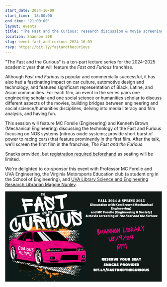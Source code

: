 ```yaml
---
start_date: 2024-10-09
start_time: '18:00:00'
end_time: '21:00:00'
layout: events
title: "The Fast and the Curious: research discussion & movie screening"
location: Shannon 308
slug: event-fast-and-curious-2024-10-09
rsvp: https://bit.ly/fastandthecurious
---
```


"The Fast and the Curious" is a ten-part lecture series for the 2024-2025 academic year that will feature the *Fast and Furious* franchise. 

Although *Fast and Furious* is popular and commercially successful, it has also had a fascinating impact on car culture, automotive design and technology, and features significant representation of Black, Latine, and Asian communities. For each film, an event in the series pairs one engineering scholar and one social science or humanities scholar to discuss different aspects of the movies, building bridges between engineering and social science/humanities disciplines, delving into media literacy and film analysis, and having fun.

This session will feature MC Forelle (Engineering) and Kenneth Brown (Mechanical Engineering) discussing the technology of the Fast and Furious focusing on NOS systems (nitrous oxide systems; provide short burst of power to racing cars) that feature prominently in the first film. After the talk, we'll screen the first film in the franchise, *The Fast and the Furious*.  

Snacks provided, but [registration required beforehand](https://bit.ly/fastandthecurious) as seating will be limited.

We're delighted to co-sponsor this event with Professor MC Forelle and UVA Engineering, the Virginia Motorsports Education club (a student org in the School of Engineering), and [UVA Library Science and Engineering Research Librarian Maggie Nunley](https://library.virginia.edu/staff/mn3fa).

![Banner image for the Fast and the Curious events series, showing a bright pink sports racing car, the event series title written in white graffiti-style font, and the same information listed in this webpage above](/assets/post-media/events-images/2024-10-09-event-fast-and-curious-banner-image.png)